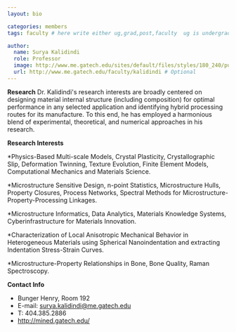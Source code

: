 ```yaml
---
layout: bio

categories: members
tags: faculty # here write either ug,grad,post,faculty  ug is undergraduate, grad self explanatory, post is for post docs and visiting professors

author:
  name: Surya Kalidindi
  role: Professor 
  image: http://www.me.gatech.edu/sites/default/files/styles/180_240/public/Kalidindi.JPG?itok=3fJowJ67
  url: http://www.me.gatech.edu/faculty/kalidindi # Optional
---
```


**Research**
Dr. Kalidindi's research interests are broadly centered on designing material internal structure (including composition) 
for optimal performance in any selected application and identifying hybrid processing routes for its manufacture. 
To this end, he has employed a harmonious blend of experimental, theoretical, and numerical approaches in his research.


**Research Interests**

*Physics-Based Multi-scale Models, Crystal Plasticity, 
Crystallographic Slip, Deformation Twinning, Texture Evolution, Finite Element Models, 
Computational Mechanics and Materials Science.

*Microstructure Sensitive Design, n-point Statistics, Microstructure Hulls, Property Closures, 
Process Networks, Spectral Methods for Microstructure-Property-Processing Linkages.

*Microstructure Informatics, Data Analytics, 
Materials Knowledge Systems, Cyberinfrastructure for Materials Innovation.

*Characterization of Local Anisotropic Mechanical Behavior in Heterogeneous Materials 
using Spherical Nanoindentation and extracting Indentation Stress-Strain Curves.

*Microstructure-Property Relationships in Bone, Bone Quality, Raman Spectroscopy.



**Contact Info**

* Bunger Henry, Room 192
* E-mail: surya.kalidindi@me.gatech.edu
* T: 404.385.2886
* http://mined.gatech.edu/
